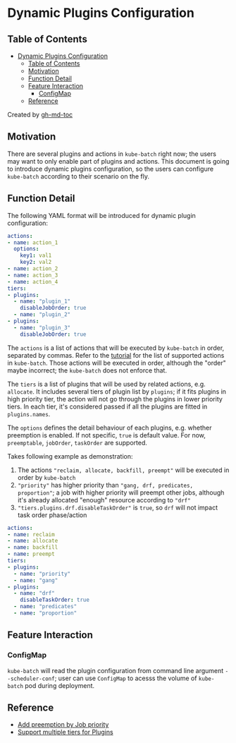 # Dynamic Plugins Configuration

## Table of Contents

   * [Dynamic Plugins Configuration](#dynamic-plugins-configuration)
      * [Table of Contents](#table-of-contents)
      * [Motivation](#motivation)
      * [Function Detail](#function-detail)
      * [Feature Interaction](#feature-interaction)
         * [ConfigMap](#configmap)
      * [Reference](#reference)

Created by [gh-md-toc](https://github.com/ekalinin/github-markdown-toc)

## Motivation

There are several plugins and actions in `kube-batch` right now; the users may want to only enable part of plugins and actions. This document is going to introduce dynamic plugins configuration, so the users can configure `kube-batch` according to their
scenario on the fly.

## Function Detail

The following YAML format will be introduced for dynamic plugin configuration:

```yaml
actions:
- name: action_1
  options:
    key1: val1
    key2: val2
- name: action_2
- name: action_3
- name: action_4
tiers:
- plugins:
  - name: "plugin_1"
    disableJobOrder: true
  - name: "plugin_2"
- plugins:
  - name: "plugin_3"
    disableJobOrder: true
```

The `actions` is a list of actions that will be executed by `kube-batch` in order, separated
by commas. Refer to the [tutorial](https://github.com/kubernetes-sigs/kube-batch/issues/434) for
the list of supported actions in `kube-batch`. Those actions will be executed in order, although
the "order" maybe incorrect; the `kube-batch` does not enforce that.

The `tiers` is a list of plugins that will be used by related actions, e.g. `allocate`. It includes
several tiers of plugin list by `plugins`; if it fits plugins in high priority tier, the action will not
go through the plugins in lower priority tiers. In each tier, it's considered passed if all the plugins are
fitted in `plugins.names`.

The `options` defines the detail behaviour of each plugins, e.g. whether preemption is enabled. If not
specific, `true` is default value. For now, `preemptable`, `jobOrder`, `taskOrder` are supported.

Takes following example as demonstration:

1. The actions `"reclaim, allocate, backfill, preempt"` will be executed in order by `kube-batch`
1. `"priority"` has higher priority than `"gang, drf, predicates, proportion"`; a job with higher priority
will preempt other jobs, although it's already allocated "enough" resource according to `"drf"`
1. `"tiers.plugins.drf.disableTaskOrder"` is `true`, so `drf` will not impact task order phase/action

```yaml
actions:
- name: reclaim
- name: allocate
- name: backfill
- name: preempt
tiers:
- plugins:
  - name: "priority"
  - name: "gang"
- plugins:
  - name: "drf"
    disableTaskOrder: true
  - name: "predicates"
  - name: "proportion"
```

## Feature Interaction

### ConfigMap

`kube-batch` will read the plugin configuration from command line argument `--scheduler-conf`; user can
use `ConfigMap` to acesss the volume of `kube-batch` pod during deployment.

## Reference

* [Add preemption by Job priority](https://github.com/kubernetes-sigs/kube-batch/issues/261)
* [Support multiple tiers for Plugins](https://github.com/kubernetes-sigs/kube-batch/issues/484)
